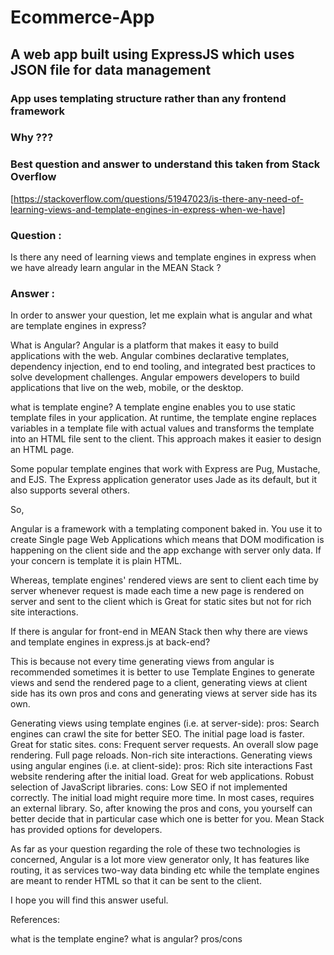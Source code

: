 # Ecommerce-App
## A web app built using ExpressJS which uses JSON file for data management

### App uses templating structure rather than any frontend framework
### Why ???
### Best question and answer to understand this taken from Stack Overflow 
[https://stackoverflow.com/questions/51947023/is-there-any-need-of-learning-views-and-template-engines-in-express-when-we-have]


### Question :  
Is there any need of learning views and template engines in express when we have already learn angular in the MEAN Stack ?
### Answer :
In order to answer your question, let me explain what is angular and what are template engines in express?

What is Angular?
Angular is a platform that makes it easy to build applications with the web. Angular combines declarative templates, dependency injection, end to end tooling, and integrated best practices to solve development challenges. Angular empowers developers to build applications that live on the web, mobile, or the desktop.

what is template engine?
A template engine enables you to use static template files in your application. At runtime, the template engine replaces variables in a template file with actual values and transforms the template into an HTML file sent to the client. This approach makes it easier to design an HTML page.

Some popular template engines that work with Express are Pug, Mustache, and EJS. The Express application generator uses Jade as its default, but it also supports several others.

So,

Angular is a framework with a templating component baked in. You use it to create Single page Web Applications which means that DOM modification is happening on the client side and the app exchange with server only data. If your concern is template it is plain HTML.

Whereas, template engines' rendered views are sent to client each time by server whenever request is made each time a new page is rendered on server and sent to the client which is Great for static sites but not for rich site interactions.

If there is angular for front-end in MEAN Stack then why there are views and template engines in express.js at back-end?

This is because not every time generating views from angular is recommended sometimes it is better to use Template Engines to generate views and send the rendered page to a client, generating views at client side has its own pros and cons and generating views at server side has its own.

Generating views using template engines (i.e. at server-side):
pros:
Search engines can crawl the site for better SEO.
The initial page load is faster.
Great for static sites.
cons:
Frequent server requests.
An overall slow page rendering.
Full page reloads.
Non-rich site interactions.
Generating views using angular engines (i.e. at client-side):
pros:
Rich site interactions
Fast website rendering after the initial load.
Great for web applications.
Robust selection of JavaScript libraries.
cons:
Low SEO if not implemented correctly.
The initial load might require more time.
In most cases, requires an external library.
So, after knowing the pros and cons, you yourself can better decide that in particular case which one is better for you. Mean Stack has provided options for developers.

As far as your question regarding the role of these two technologies is concerned, Angular is a lot more view generator only, It has features like routing, it as services two-way data binding etc while the template engines are meant to render HTML so that it can be sent to the client.

I hope you will find this answer useful.

References:

what is the template engine?
what is angular?
pros/cons

